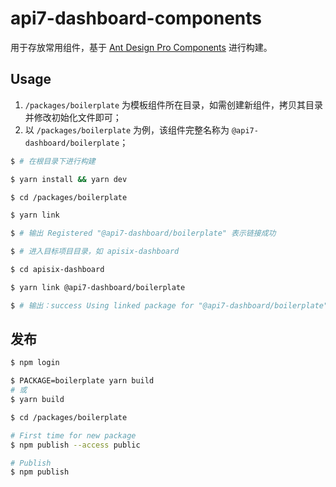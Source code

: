 # api7-dashboard-components

用于存放常用组件，基于 [Ant Design Pro Components](https://github.com/ant-design/pro-components) 进行构建。

## Usage

1. `/packages/boilerplate` 为模板组件所在目录，如需创建新组件，拷贝其目录并修改初始化文件即可；
2. 以 `/packages/boilerplate` 为例，该组件完整名称为 `@api7-dashboard/boilerplate`；

```sh
$ # 在根目录下进行构建

$ yarn install && yarn dev

$ cd /packages/boilerplate

$ yarn link

$ # 输出 Registered "@api7-dashboard/boilerplate" 表示链接成功

$ # 进入目标项目目录，如 apisix-dashboard

$ cd apisix-dashboard

$ yarn link @api7-dashboard/boilerplate

$ # 输出：success Using linked package for "@api7-dashboard/boilerplate". 表示绑定成功，在项目内可直接使用 import XXX from "@api7-dashboard/boilerplate"
```

## 发布

```sh
$ npm login

$ PACKAGE=boilerplate yarn build
# 或
$ yarn build

$ cd /packages/boilerplate

# First time for new package
$ npm publish --access public

# Publish
$ npm publish
```
